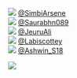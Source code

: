 
 ![](http://pbs.twimg.com/profile_images/1262966216450355200/ThljC6Mj_normal.jpg) [@SimbiArsene](https://twitter.com/SimbiArsene)<br>![](http://abs.twimg.com/sticky/default_profile_images/default_profile_normal.png) [@Saurabhn089](https://twitter.com/Saurabhn089)<br>![](http://pbs.twimg.com/profile_images/1566758176632217603/m4yV14PQ_normal.jpg) [@JeuruAli](https://twitter.com/JeuruAli)<br>![](http://abs.twimg.com/sticky/default_profile_images/default_profile_normal.png) [@Labiscottey](https://twitter.com/Labiscottey)<br>![](http://pbs.twimg.com/profile_images/1547987569795018752/oW-giezj_normal.jpg) [@Ashwin_S18](https://twitter.com/Ashwin_S18)<br> 

![](https://visitor-badge.laobi.icu/badge?page_id=ponder)
